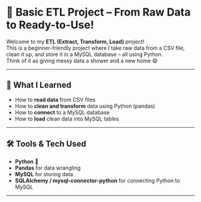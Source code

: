 # 🚀 Basic ETL Project – From Raw Data to Ready-to-Use!

Welcome to my **ETL (Extract, Transform, Load)** project!  
This is a beginner-friendly project where I take raw data from a CSV file, clean it up, and store it in a MySQL database – all using Python.  
Think of it as giving messy data a shower and a new home 😄

---

## 🧠 What I Learned
- How to **read data** from CSV files
- How to **clean and transform** data using Python (pandas)
- How to **connect** to a MySQL database
- How to **load** clean data into MySQL tables

---

## 🛠️ Tools & Tech Used
- **Python** 🐍  
- **Pandas** for data wrangling  
- **MySQL** for storing data  
- **SQLAlchemy / mysql-connector-python** for connecting Python to MySQL

---
